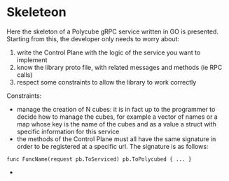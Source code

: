 # Skeleteon

Here the skeleton of a Polycube gRPC service written in GO is presented. Starting from this, the developer only needs to worry about:
1. write the Control Plane with the logic of the service you want to implement
2. know the library proto file, with related messages and methods (ie RPC calls)
3. respect some constraints to allow the library to work correctly


Constraints:
* manage the creation of N cubes: it is in fact up to the programmer to decide how to manage the cubes, for example a vector of names or a map whose key is the name of the cubes and as a value a struct with specific information for this service
* the methods of the Control Plane must all have the same signature in order to be registered at a specific url. The signature is as follows:
```
func FuncName(request pb.ToServiced) pb.ToPolycubed { ... }
```
* 

